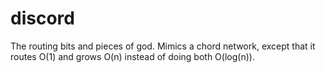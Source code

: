 discord
===

The routing bits and pieces of god. Mimics a chord network, except that it routes O(1) and grows O(n) instead of doing both O(log(n)).
